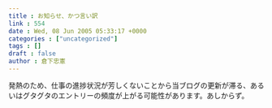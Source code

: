 ```yaml
---
title : お知らせ、かつ言い訳
link : 554
date : Wed, 08 Jun 2005 05:33:17 +0000
categories : ["uncategorized"]
tags : []
draft : false
author : 倉下忠憲
---
```


発熱のため、仕事の進捗状況が芳しくないことから当ブログの更新が滞る、あるいはグタグタのエントリーの頻度が上がる可能性があります。あしからず。<br><br>
